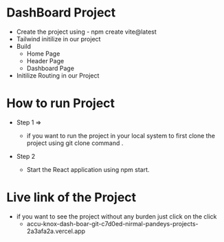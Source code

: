 # DashBoard Project

- Create the project using - npm create vite@latest
- Tailwind initilize in our project
- Build 
  - Home Page
  - Header Page
  - Dashboard Page
- Initilize Routing in our Project

# How to run Project

- Step 1 =>
  - if you want to run the project in your local system to first clone the project using git clone command .

- Step 2
  - Start the React application using npm start.

# Live link of the Project

- if you want to see the project without any burden just click on the click
  - accu-knox-dash-boar-git-c7d0ed-nirmal-pandeys-projects-2a3afa2a.vercel.app
